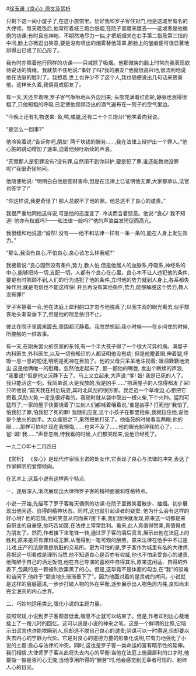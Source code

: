 #[徐玉诺《良心》原文及赏析](https://www.vrrw.net/wx/15056.html)

只剩下这一间小屋子了,在这小旅馆里。恰好我和罗子客住对门,他是这城里有名的大律师。每天晚饭后,他常衔着枝三炮台纸烟,在院子里踱来踱去——这或者是他循例的功课;有时且忘神地、不期然地尽力一抽,才把纸烟夹在右手第二指及第三指的中间,脸上亦微逗出笑意,要是没有喷出的烟雾替他笼罩,那脸上的皱痕便可很显著地辨得出已成了凹凸形了。

我有时亦照着他行同样的功课——只减除了吸烟。他那微笑的脸上时常向我表现欲待说话的情绪。我就禁不住地说:“事好了吗?我的朋友!”他就很高兴地,很流利地说他在法庭的胜利了。我想着,世上也许少不了这个人,我也随便说出几句话来赞美他。这样长久着,我俩竟成朋友了。

有一天,天还早着哩,罗子客气咻咻地从外边回来; 头部充满着红血轮,静脉也涨得很粗了,只他短粗的呼吸,已足使他频频泛出的酒气遍布在一院子的空气里边。

“今晚上还有礼物送来: 鱼,鸭,咸腿,还有二十个三炮台!”他笑着向我说。

“是怎么一回事?”

他冷笑着说:“告诉你吧,朋友! 两千块钱的酬劳……,我在法律上辩护出一个罪人。”他心脏的跳动增加了速率,迫着他频吐断续的声浪。

“究竟那人是犯罪没有?没有罪,自然用不到你辩护,要是犯了罪,谁还能教他没罪呢?”我很奇怪地问。

他随便地说: “明明白白他是图财害命,但是在法律上已证明他无罪,大家都承认,法官也签字了!”

“你这样说,我更奇怪了! 那人总脱不了他的罪。他总逃不了良心的谴责。”

我很严重地同他这样说,可是他的态度变了: 冷淡而含着怒意。他说:“良心! 我不知道! 他亦有权威吗?——和法律一般吗?”他的声浪益发短促而高亢。

我很缓和地说道:“诚然! 没有——他不和法律一样有一条一条的,能在人身上发生效力。”

“那么,我没有良心,不怕良心,良心该怎么样我呢?”

我接着说:“良心固然没有条件,势力,教人怕,但是他居人的血脉系,呼吸系,神经系的中心,能够把持一切,支配一切。人都有个良心在心里。良心本不让人违犯他的条件,要是有时照顾不到,人们的行为违犯了他的条件,立时他的势力就到人身上,各系都失掉作用;就是电信也不能这样快! 并且再没有其他条件,势力,能够解脱这个势力,教人没有罪!”

罗子客静着一会,他在法庭上犀利的口才忽与他脱离了;以我主观的眼光看去,似乎颓丧地头渐渐垂下了,但是他的喘息依旧不止。

彼此在院子里踱来踱去,周围都沉静着。我忽然想起:我小时候——在乡间住的时候,所接触的一桩故事。

有一天,在刚失罢火的农家的东邻,有一个半大孩子得了一个很大可异的病。满屋子内科医生,外科医生,以及一切有知识的人都证明他没有病; 但是他瞪着眼,伸着腿,呼吸一息一息的短促,明明是死神在目前了。他的父母只呆呆地注视着; 眼泪簌簌地流出,这是他俩唯一的慰藉。忽然他走起来了, 颤一颤他的嘴唇, 发出个断续的声浪, “我要说!”但是他又沉静下去了。马上又立起来,大声说:“爹! 姆! 我是已死的人了。我只能活这一刻。我简单说,火是我放的,我是凶手……”把满屋子的人惊得都发了呆! 只听他说:“前天我在村后玩耍,其时北风刮的很厉害。我走近一个草堆边,心想把它燃着,风助火势,一定是很好看的。我随时就从袋中取出一根火柴,下个火种。猛烈可猛烈了,一家的屋子快要烧着了!立刻人们都喊着嚷着说,‘谁是凶手? 打死他!’我怕了,怕我犯了罪,怕我犯了死的罪! 我随机应变,见个小孩子在那里拾柴,我就拉住他,说他是个放火的凶手。大众盛怒之下,果然把他打死了。他临死的时候看我两眼;他的眼……那样可怕哟! 现在我懊悔,……也来不及了……他的眼光射碎我的心了。……爸! 姆! 我……”声音忽断,待我看的时候,人们都哭起来,说他已经死了。

一九二○年十二月四日



【赏析】 《良心》是现代作家徐玉诺的处女作,它表现了良心与法律的冲突,表达了作家鲜明的爱憎倾向。

在艺术上,这篇小说有这样两个特点:

一、逐层深入,渐次展现出大律师罗子客的精神面貌和性格特点。

小说一开始,先描写了罗子客每天循例的功课:在院子里微笑着散步、抽烟。初步展现出他闲适、自得的精神状态。同时,这也就引起读者的疑窦: 他为什么会有这样的好心境? 他的忘情,他的笑意从何而来?接下来,我们很快就发现,原来这一切都是来自职业的自豪感,他巧舌如簧,在法律上常常胜利。看来,此人真值得赞美,真值得成为朋友了。然而,作者接下来笔锋一转,通过罗子客的酒后真言,展示出他在法庭上的胜利,原来是将有罪辩成无罪,从而得到一笔可观的酬劳。原来法律在他手中不过是儿戏,庄严的法庭竟是肮脏的交易所。更为可怕的是,罗子客作为城里有名的大律师,竟把这一切看成是理所当然,他不知道良心是否亦有权威,他也不怕承受良心的谴责,他陶醉于自己的酒足饭饱,他在自己导演的喜剧中自得其乐,原来这闲适、自得的外表下,包藏的是一颗被利欲熏黑了的心。但是,这毕竟不是体面的勾当,在“我”的驳难和诘问下,他终于“颓丧地头渐渐垂下了”。因为他面对着的是灵魂的拷问。小说就是这样的层层逼进,一步步打破人物的外在平衡,逐步展示出人物色厉内荏,良知尚未完全泯灭的内心世界。

二、巧妙地运用类比,强化小说的主题力量。

按照常规,小说到罗子客颓首低垂,喘息不止就可以结束了。但是,作者却别出心裁地接上了一段儿时的回忆。这可以说是小说的神来之笔。这是一个鲜明的比照,它暗示出谎言也许能欺瞒别人,但却逃不脱自己良心的谴责;阴谋可以一时得逞,但却要以失去内心的宁静为代价。它是对良心的道德力量的形象化说明,它有力地强化了小说的主题:良心与法律的冲突。同时,这也是罗子客一类命运的富有暗示性的延伸。我们相信,大律师罗子客从此将失去内心的平衡:当他在法庭上施展犀利的口才时,他要掂一掂是否问心无愧;当他享用所得的“酬劳”时,他会感觉到无辜者可怕的、射碎人心的目光。

